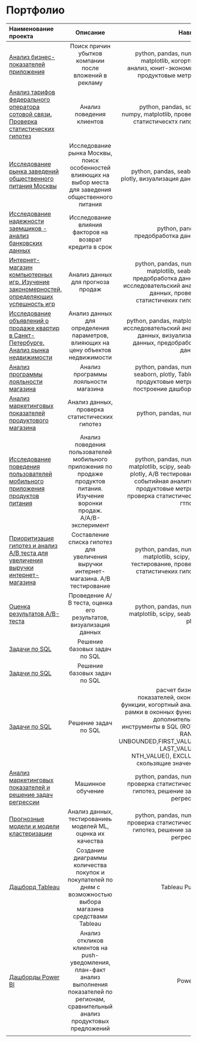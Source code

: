 # Портфолио
| Наименование проекта                       | Описание        | Навыки        |
|:-------------                              |:---------------:| -------------:|
| [Анализ бизнес-показателей приложения](https://github.com/zagirovaaa/Portfolio/tree/main/Анализ%20бизнес-показателей%20приложения)     | Поиск причин убытков компании после вложений в рекламу |python, pandas, numpy, matplotlib, когортный анализ, юнит-экономика, продуктовые метрики |
| [Анализ тарифов федерального оператора сотовой связи. Проверка статистических гипотез](https://github.com/zagirovaaa/Portfolio/blob/main/Анализ%20данных%20сотового%20оператора/readme.md)    | Анализ поведения клиентов        |  python, pandas, scipy, numpy, matplotlib, проверка статистическтх гипотез  |
| [Исследование рынка заведений общественного питания Москвы](https://github.com/zagirovaaa/Portfolio/blob/main/Выбор%20места%20для%20общепита/readme.md) | Исследование рынка Москвы, поиск особенностей влияющих на выбор места для заведения общественного питания | python, pandas, seaborn, plotly, визуализация данных |
| [Исследование надежности заемщиков - анализ банковских данных](https://github.com/zagirovaaa/Portfolio/blob/main/Исследование%20надежности%20заемщиков/readme.md)      | Исследование влияния факторов на возврат кредита в срок |python, pandas, предобработка данных   |
| [Интернет-магазин компьютерных игр. Изучение закономерностей, определяющих успешность игр](https://github.com/zagirovaaa/Portfolio/blob/main/Интернет-магазин%20игр/readme.md) |Анализ данных для прогноза продаж       | python, pandas, numpy, matplotlib, seaborn, предобработка данных, исследовательский анализ данных, проверка статистичеких гипотез |
| [Исследование объявлений о продаже квартир в Санкт-Петербурге. Анализ рынка недвижимости](https://github.com/zagirovaaa/Portfolio/blob/main/Исследование%20объявлений%20о%20продаже%20квартир/readme.md)     | Анализ данных для определения параметров, влияющих на цену объектов недвижимости     | python, pandas, matplotlib, исследовательский анализ данных, визуализация данных, предобработка данных |
|  [Анализ программы лояльности магазина](https://github.com/zagirovaaa/Portfolio/blob/main/Анализ%20программы%20лояльности/readme.md)| Анализ программы лояльности магазина | python, pandas, numpy, seaborn, plotly, Tableau, продуктовые метрики, построение дашбордов|
| [Анализ маркетинговых показателей продуктового магазина](https://github.com/zagirovaaa/Portfolio/blob/main/Анализ%20маркетинговых%20показателей/readme.md)   | Анализ данных, проверка статистических гипотез|   python, pandas, numpy |
|[Исследование поведения пользователей мобильного приложения продуктов питания](https://github.com/zagirovaaa/Portfolio/tree/main/АВ%20тест%20стартап) |Анализ поведения пользователей мобильного приложения по продаже продуктов питания. Изучение воронки продаж. A/A/B-эксперимент|  python, pandas, numpy, matplotlib, scipy, seaborn, plotly, A/B тестирование, событийная аналитика, продуктовые метрики, проверка статистических гтпотез|
|[Приоритизация гипотез и анализ А/В теста для увеличения выручки интернет-магазина](https://github.com/zagirovaaa/Portfolio/tree/main/АВ%20тест%20интернет-магазин)    | Составление списка гипотез для увеличения выручки интернет-магазина.  А/В тестирование   | python, pandas, numpy, matplotlib, scipy, A/B тестирование, проверка статистичеких гипотез   |
| [Оценка результатов A/B-теста](https://github.com/zagirovaaa/Portfolio/blob/main/АВ%20тест/readme.md) | Проведение А/В теста, оценка его результатов, визуализация данных     | python, pandas, numpy, matplotlib, scipy, seaborn, plotly |
| [Задачи по SQL](https://github.com/zagirovaaa/Portfolio/blob/main/SQL/SQL%20Innopolis/readme.md)      | Решение базовых задач по SQL |     |
| [Задачи по SQL](https://github.com/zagirovaaa/Portfolio/tree/main/SQL/SQL_base_yandex) | Решение базовых задач по SQL      |     |
| [Задачи по SQL](https://github.com/zagirovaaa/Portfolio/tree/main/SQL/SQL_yandex)  | Решение задач по SQL     |расчет бизнес-показателей, оконные функции, когортный анализ, рамки в оконных функции, дополнительные инструменты в SQL (ROWS, RANGE, UNBOUNDED,FIRST_VALUE(), LAST_VALUE(), NTH_VALUE(), EXCLUDE, скользящие значения)|
| [Анализ маркетинговых показателей и решение задач регрессии](https://github.com/zagirovaaa/Portfolio/tree/main/Машинное%20обучение) | Машинное обучение| python, pandas, numpy, проверка статистических гипотез,  решение задач регрессии |
| [Прогнозные модели и модели кластеризации](https://github.com/zagirovaaa/Portfolio/blob/main/Прогнозные%20модели/readme.md)     | Анализ данных, тестированиеь моделей ML, оценка их качества     | python, pandas, numpy, проверка статистических гипотез, решение задач регрессии|
| [Дашборд Tableau](https://github.com/zagirovaaa/Portfolio/tree/main/Дашборд%20Tableau) |Создание диаграммы количества покупок и покупателей по дням с возможностью выбора магазина средствами Tableau | Tableau Public |
| [Дашборды Power BI ](https://github.com/zagirovaaa/Portfolio/tree/main/Power%20BI)   | Анализ откликов клиентов на push-уведомления, план-факт анализ выполнения показателей по регионам, сравнительный анализ продуктовых предложений      |  Power BI  |
|  |    |     |


